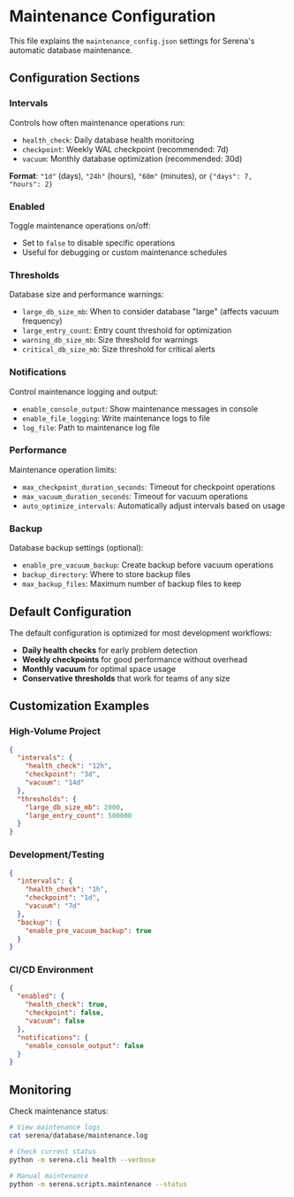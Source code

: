 # Maintenance Configuration

This file explains the `maintenance_config.json` settings for Serena's automatic database maintenance.

## Configuration Sections

### Intervals
Controls how often maintenance operations run:
- `health_check`: Daily database health monitoring
- `checkpoint`: Weekly WAL checkpoint (recommended: 7d)  
- `vacuum`: Monthly database optimization (recommended: 30d)

**Format**: `"1d"` (days), `"24h"` (hours), `"60m"` (minutes), or `{"days": 7, "hours": 2}`

### Enabled
Toggle maintenance operations on/off:
- Set to `false` to disable specific operations
- Useful for debugging or custom maintenance schedules

### Thresholds
Database size and performance warnings:
- `large_db_size_mb`: When to consider database "large" (affects vacuum frequency)
- `large_entry_count`: Entry count threshold for optimization
- `warning_db_size_mb`: Size threshold for warnings
- `critical_db_size_mb`: Size threshold for critical alerts

### Notifications
Control maintenance logging and output:
- `enable_console_output`: Show maintenance messages in console
- `enable_file_logging`: Write maintenance logs to file
- `log_file`: Path to maintenance log file

### Performance
Maintenance operation limits:
- `max_checkpoint_duration_seconds`: Timeout for checkpoint operations
- `max_vacuum_duration_seconds`: Timeout for vacuum operations  
- `auto_optimize_intervals`: Automatically adjust intervals based on usage

### Backup
Database backup settings (optional):
- `enable_pre_vacuum_backup`: Create backup before vacuum operations
- `backup_directory`: Where to store backup files
- `max_backup_files`: Maximum number of backup files to keep

## Default Configuration

The default configuration is optimized for most development workflows:
- **Daily health checks** for early problem detection
- **Weekly checkpoints** for good performance without overhead
- **Monthly vacuum** for optimal space usage
- **Conservative thresholds** that work for teams of any size

## Customization Examples

### High-Volume Project
```json
{
  "intervals": {
    "health_check": "12h",
    "checkpoint": "3d",
    "vacuum": "14d"
  },
  "thresholds": {
    "large_db_size_mb": 2000,
    "large_entry_count": 500000
  }
}
```

### Development/Testing
```json
{
  "intervals": {
    "health_check": "1h",
    "checkpoint": "1d", 
    "vacuum": "7d"
  },
  "backup": {
    "enable_pre_vacuum_backup": true
  }
}
```

### CI/CD Environment
```json
{
  "enabled": {
    "health_check": true,
    "checkpoint": false,
    "vacuum": false
  },
  "notifications": {
    "enable_console_output": false
  }
}
```

## Monitoring

Check maintenance status:
```bash
# View maintenance logs
cat serena/database/maintenance.log

# Check current status
python -m serena.cli health --verbose

# Manual maintenance
python -m serena.scripts.maintenance --status
```